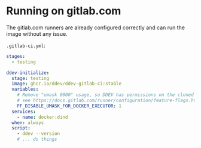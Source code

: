 # Running on gitlab.com

The gitlab.com runners are already configured
correctly and can run the image without any issue.

`.gitlab-ci.yml`:

```yaml
stages:
  - testing

ddev-initialize:
  stage: testing
  image: ghcr.io/ddev/ddev-gitlab-ci:stable
  variables:
    # Remove "umask 0000" usage, so DDEV has permissions on the cloned repository
    # see https://docs.gitlab.com/runner/configuration/feature-flags.html#available-feature-flags
    FF_DISABLE_UMASK_FOR_DOCKER_EXECUTOR: 1
  services:
    - name: docker:dind
  when: always
  script:
    - ddev --version
    # ... do things
```
